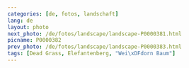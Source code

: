 ```yaml
---
categories: [de, fotos, landschaft]
lang: de
layout: photo
next_photo: /de/fotos/landscape/landscape-P0000381.html
picname: P0000382
prev_photo: /de/fotos/landscape/landscape-P0000383.html
tags: [Dead Grass, Elefantenberg, "Wei\xDFdorn Baum"]
---
```


